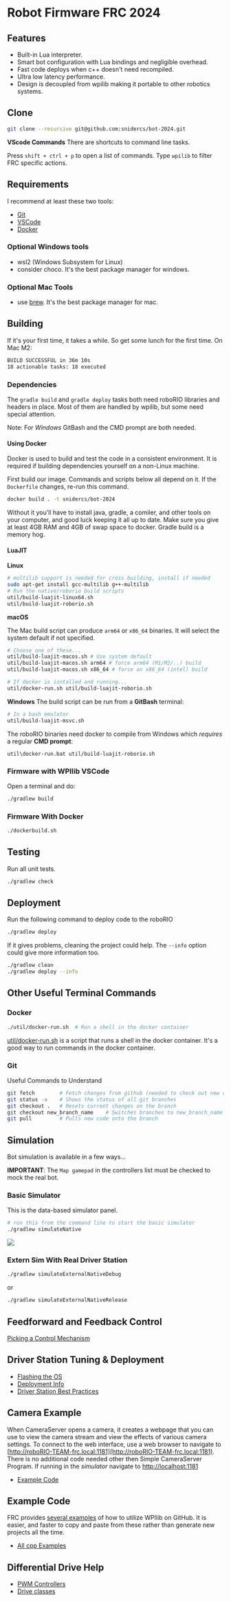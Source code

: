 # Robot Firmware FRC 2024
## Features
- Built-in Lua interpreter.
- Smart bot configuration with Lua bindings and negligible overhead.
- Fast code deploys when c++ doesn't need recompiled.
- Ultra low latency performance.
- Design is decoupled from wpilib making it portable to other robotics systems.

## Clone
```bash
git clone --recursive git@github.com:snidercs/bot-2024.git
```

**VScode Commands**
There are shortcuts to command line tasks.

Press `shift + ctrl + p` to open a list of commands. Type `wpilib` to filter FRC specific actions.

## Requirements

I recommend at least these two tools:
- [Git](https://git-scm.com/downloads)
- [VSCode](https://code.visualstudio.com/)
- [Docker](https://www.docker.com/products/docker-desktop)
   
### Optional Windows tools
- wsl2 (Windows Subsystem for Linux)
- consider choco.  It's the best package manager for windows.

### Optional Mac Tools
- use [brew]().  It's the best package manager for mac.

## Building

If it's your first time, it takes a while.  So get some lunch for the first time.   On Mac M2:
```bash
BUILD SUCCESSFUL in 36m 10s
18 actionable tasks: 18 executed
```

### Dependencies
The `gradle build` and `gradle deploy` tasks both need roboRIO libraries and headers in place.  Most of them are handled by wpilib, but some need special attention.

Note: For _Windows_ GitBash and the CMD prompt are both needed.

#### Using Docker
Docker is used to build and test the code in a consistent environment.  It is required if building dependencies yourself on a non-Linux machine.

First build our image. Commands and scripts below all depend on it.  If the `Dockerfile` changes, re-run this command.
```bash
docker build . -t snidercs/bot-2024
```

Without it you'll have to install java, gradle, a comiler, and other tools on your computer, and good luck keeping it all up to date.  Make sure you give at least 4GB RAM and 4GB of swap space to docker.  Gradle build is a memory hog.

#### LuaJIT
**Linux**
```bash
# multilib support is needed for cross building, install if needed
sudo apt-get install gcc-multilib g++-multilib
# Run the native/roborio build scripts
util/build-luajit-linux64.sh
util/build-luajit-roborio.sh
```

**macOS**

The Mac build script can produce `arm64` or `x86_64` binaries.  It will select the system default if not specified.
```bash
# Choose one of these...
util/build-luajit-macos.sh # Use system default
util/build-luajit-macos.sh arm64 # force arm64 (M1/M2/..) build
util/build-luajit-macos.sh x86_64 # force an x86_64 (intel) build

# If docker is isntalled and running...
util/docker-run.sh util/build-luajit-roborio.sh
```

**Windows**
The build script can be run from a **GitBash** terminal:
```bash
# In a bash emulator
util/build-luajit-msvc.sh
```

The roboRIO binaries need docker to compile from Windows which _requires_ a regular **CMD prompt**:
```
util\docker-run.bat util/build-luajit-roborio.sh
```

### Firmware with WPIlib VSCode
Open a terminal and do:
```bash
./gradlew build
```

### Firmware With Docker
```bash
./dockerbuild.sh
```

## Testing
Run all unit tests.
```bash
./gradlew check
```

## Deployment
Run the following command to deploy code to the roboRIO
```bash
./gradlew deploy
```

If it gives problems, cleaning the project could help. The `--info` option could give more information too.
```bash
./gradlew clean
./gradlew deploy --info

```

## Other Useful Terminal Commands

### Docker

```bash
./util/docker-run.sh  # Run a shell in the docker container
```
[util/docker-run.sh](util/docker-run.sh) is a script that runs a shell in the docker container.  It's a good way to run commands in the docker container.

### Git

Useful Commands to Understand
```bash
git fetch        # Fetch changes from github (needed to check out new ones)
git status -a    # Shows the status of all git branches
git checkout .   # Resets current changes on the branch
git checkout new_branch_name    # Switches branches to new_branch_name from a different branch
git pull         # Pulls new code onto the branch
```

## Simulation
Bot simulation is available in a few ways...

**IMPORTANT**: The `Map gamepad` in the controllers list must be checked to mock the real bot.

### Basic Simulator
This is the data-based simulator panel.

```bash
# run this from the command line to start the basic simulator
./gradlew simulateNative
```

![](doc/images/basic-simulator.png)

### Extern Sim With Real Driver Station

```bash
./gradlew simulateExternalNativeDebug
```
or
```bash
./gradlew simulateExternalNativeRelease
```

## Feedforward and Feedback Control

[Picking a Control Mechanism](https://docs.wpilib.org/en/stable/docs/software/advanced-controls/introduction/picking-control-strategy.html)


## Driver Station Tuning & Deployment
* [Flashing the OS](https://docs.wpilib.org/en/stable/docs/zero-to-robot/step-3/imaging-your-roborio.html)
* [Deployment Info](https://docs.wpilib.org/en/stable/docs/software/vscode-overview/deploying-robot-code.html#building-and-deploying-robot-code)
* [Driver Station Best Practices](https://frcdocs.wpi.edu/en/2022/docs/software/driverstation/driver-station-best-practices.html)

## Camera Example

When CameraServer opens a camera, it creates a webpage that you can use to view the camera stream and view the effects of various camera settings. To connect to the web interface, use a web browser to navigate to [http://roboRIO-TEAM-frc.local:1181](http://roboRIO-TEAM-frc.local:1181). There is no additional code needed other then Simple CameraServer Program.  If running in the *simulator* navigate to [http://localhost:1181](http://localhost:1181)

* [Example Code](https://docs.wpilib.org/en/stable/docs/software/vision-processing/roborio/using-the-cameraserver-on-the-roborio.html)

## Example Code

FRC provides [several examples](https://github.com/wpilibsuite/allwpilib/tree/main/wpilibcExamples/src/main/cpp/examples) of how to utilize WPIlib on GitHub.  It is easier, and faster to copy and paste from these rather than generate new projects all the time.

* [All cpp Examples](https://github.com/wpilibsuite/allwpilib/tree/main/wpilibcExamples/src/main/cpp/examples)

## Differential Drive Help

* [PWM Controllers](https://docs.wpilib.org/en/stable/docs/software/hardware-apis/motors/pwm-controllers.html)
* [Drive classes](https://docs.wpilib.org/en/stable/docs/software/hardware-apis/motors/wpi-drive-classes.html)
